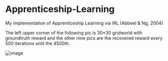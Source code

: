 # Apprenticeship-Learning
My implementation of Apprenticeship Learning via IRL (Abbeel &amp; Ng, 2004) 

The left upper corner of the following pic is 30*30 gridworld with groundtruth reward and the other nine pics are the recovered reward every 500 iterations until the 4500th.  

![image](https://github.com/ThorShockU/Apprenticeship-Learning-/blob/master/30*30_gridworld_irf.png)
